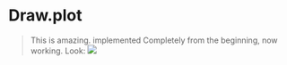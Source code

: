 # Draw.plot  
> This is amazing. implemented Completely from the beginning, now working. Look:
![](https://raw.githubusercontent.com/Xx220xX/Lua_Libraries/master/scientifclib/TESTE/Result/grafico.ppm)
